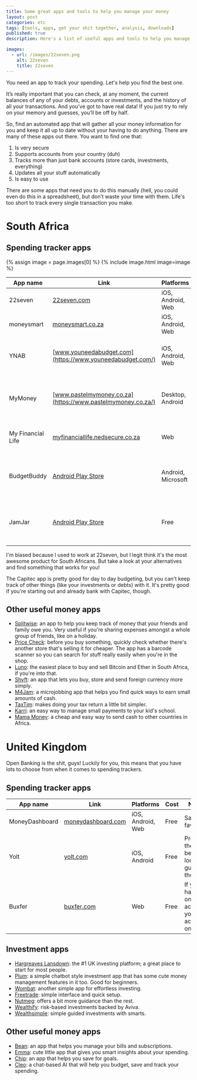 ```yaml
---
title: Some great apps and tools to help you manage your money
layout: post
categories: etc
tags: [tools, apps, get your shit together, analysis, downloads]
published: true
description: Here's a list of useful apps and tools to help you manage your money in South Africa.

images:
  - url: /images/22seven.png
    alt: 22seven
    title: 22seven
---
```


You need an app to track your spending. Let's help you find the best one.

<!--more-->

It’s really important that you can check, at any moment, the current balances of any of your debts, accounts or investments, and the history of all your transactions. And you’ve got to have real data! If you just try to rely on your memory and guesses, you’ll be off by half.

So, find an automated app that will gather all your money information for you and keep it all up to date without your having to do anything. There are many of these apps out there. You want to find one that:

1. Is very secure
2. Supports accounts from your country (duh)
3. Tracks more than just bank accounts (store cards, investments, everything)
4. Updates all your stuff automatically
5. Is easy to use

There are some apps that need you to do this manually (hell, you could even do this in a spreadsheet), but don’t waste your time with them. Life's too short to track every single transaction you make.

# South Africa

## Spending tracker apps

{% assign image = page.images[0] %}
{% include image.html image=image %}

| App name          | Link                                                                                                   | Platforms          | Cost           | Notes                                                                   |
| ----------------- | ------------------------------------------------------------------------------------------------------ | ------------------ | -------------- | ----------------------------------------------------------------------- |
| 22seven           | [22seven.com](http://22seven.com/)                                                                     | iOS, Android, Web  | Free           | You can also invest in the app.                                         |
| moneysmart        | [moneysmart.co.za](https://moneysmart.co.za/)                                                          | iOS, Android, Web  | Free           | Still in beta.                                                          |
| YNAB              | [www.youneedabudget.com](https://www.youneedabudget.com/)                                              | iOS, Android, Web  | \$6.99 a month | Supports most accounts around the world.                                |
| MyMoney           | [www.pastelmymoney.co.za](https://www.pastelmymoney.co.za/)                                            | Desktop, Android   | R15 a month    | There's a free version that doesn't update your accounts automatically. |
| My Financial Life | [myfinanciallife.nedsecure.co.za](https://myfinanciallife.nedsecure.co.za/)                            | Web                | Free           | From Nedbank, but anyone can use it.                                    |
| BudgetBuddy       | [Android Play Store](https://play.google.com/store/apps/details?id=com.deesoft.mobile.budgetnow&hl=en) | Android, Microsoft | Free           | Works using the SMSes from your bank, so can only track spending.       |
| JamJar            | [Android Play Store](https://play.google.com/store/apps/details?id=za.co.visionsoft.jamjar&hl=en)      | Free               | Android        | Works using the SMSes from your bank, so can only track spending.       |

I'm biased because I used to work at 22seven, but I legit think it's the most awesome product for South Africans. But take a look at your alternatives and find something that works for you!

The Capitec app is pretty good for day to day budgeting, but you can't keep track of other things (like your investments or debts) with it. It's pretty good if you're starting out and already bank with Capitec, though.

## Other useful money apps

- [Splitwise](https://www.splitwise.com/): an app to help you keep track of money that your friends and family owe you. Very useful if you're sharing expenses amongst a whole group of friends, like on a holiday.
- [Price Check](https://www.pricecheck.co.za/): before you buy something, quickly check whether there's another store that's selling it for cheaper. The app has a barcode scanner so you can search for stuff really easily when you're in the shop.
- [Luno](https://www.luno.com/): the easiest place to buy and sell Bitcoin and Ether in South Africa, if you're into that.
- [Shyft](https://getshyft.co.za/): an app that lets you buy, store and send foreign currency more simply.
- [M4Jam](https://www.m4jam.com/earn-money/): a microjobbing app that helps you find quick ways to earn small amounts of cash.
- [TaxTim](https://www.taxtim.com/za/): makes doing your tax return a little bit simpler.
- [Karri](https://www.karri.co.za/): an easy way to manage small payments to your kid's school.
- [Mama Money](https://www.mamamoney.co.za/): a cheap and easy way to send cash to other countries in Africa.

# United Kingdom

Open Banking is the shit, guys! Luckily for you, this means that you have lots to choose from when it comes to spending trackers.

## Spending tracker apps

| App name       | Link                                                  | Platforms         | Cost | Notes                                               |
| -------------- | ----------------------------------------------------- | ----------------- | ---- | --------------------------------------------------- |
| MoneyDashboard | [moneydashboard.com](https://www.moneydashboard.com/) | iOS, Android, Web | Free | Sam's fave!                                         |
| Yolt           | [yolt.com](https://www.yolt.com/)                     | iOS, Android      | Free | Probably the best-looking guy out there.            |
| Buxfer         | [buxfer.com](https://www.buxfer.com)                  | Web               | Free | If you're happy to only access your account on web. |

## Investment apps
- [Hargreaves Lansdown](https://www.hl.co.uk/): the #1 UK investing platform; a great place to start for most people.
- [Plum](https://withplum.com/): a simple chatbot style investment app that has some cute money management features in it too. Good for beginners.
- [Wombat](https://wombatinvest.com/): another simple app for effortless investing.
- [Freetrade](https://freetrade.io/): simple interface and quick setup.
- [Nutmeg](https://www.nutmeg.com/): offers a bit more guidance than the rest.
- [Wealthify](https://www.wealthify.com/): risk-based investments backed by Aviva.
- [Wealthsimple](https://www.wealthsimple.com/en-gb/): simple guided investments with smarts.

## Other useful money apps

- [Bean](https://usebean.com): an app that helps you manage your bills and subscriptions.
- [Emma](https://emma-app.com/): cute little app that gives you smart insights about your spending.
- [Chip](https://www.getchip.uk): an app that helps you save for goals.
- [Cleo](https://www.meetcleo.com/): a chat-based AI that will help you budget, save and track your spending.
